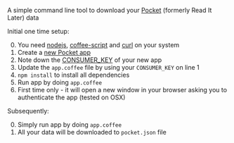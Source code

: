 A simple command line tool to download your [Pocket](http://getpocket.com) (formerly Read It Later) data

Initial one time setup:

0. You need [nodejs](http://nodejs.org/), [coffee-script](http://coffeescript.org/#installation) and [curl](http://curl.haxx.se/) on your system
0. Create a [new Pocket app](http://getpocket.com/developer/apps/new)
0. Note down the [CONSUMER_KEY](http://getpocket.com/developer/apps/) of your new app
0. Update the `app.coffee` file by using your `CONSUMER_KEY` on line 1
0. `npm install` to install all dependencies
0. Run app by doing `app.coffee`
0. First time only - it will open a new window in your browser asking you to authenticate the app (tested on OSX)

Subsequently:

0. Simply run app by doing `app.coffee`
0. All your data will be downloaded to `pocket.json` file
